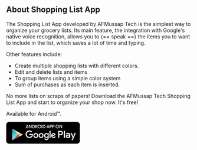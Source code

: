 ## About Shopping List App

The Shopping List App developed by AFMussap Tech is the simplest way to organize your grocery lists. Its main feature, the integration with Google's native voice recognition, allows you to {== speak ==} the items you to want to include in the list, which saves a lot of time and typing.

Other features include:

* Create multiple shopping lists with different colors.
* Edit and delete lists and items
* To group items using a simple color system
* Sum of purchases as each item is inserted.

No more lists on scraps of papers! Download the AFMussap Tech Shopping List App and start to organize your shop now. It's free!

Available for Android™.

[![](/images/google-play-badge-200x59.png)](https://play.google.com/store/apps/details?id=mussapappsshoppinglist.fmussap.com.shoppinglist)
